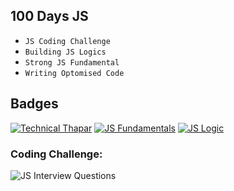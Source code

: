 
## 100 Days JS

- `JS Coding Challenge`
- `Building JS Logics`
- `Strong JS Fundamental`
- `Writing Optomised Code`



## Badges

[![Technical Thapar](https://img.shields.io/badge/Technical-Thapar-white.svg)](https://opensource.org/licenses/)
[![JS Fundamentals](https://img.shields.io/badge/JS-Fundamentals-orange.svg)](https://choosealicense.com/licenses/mit/)
[![JS Logic](https://img.shields.io/badge/JS-Logics-d.svg)](http://www.gnu.org/licenses/agpl-3.0)


### Coding Challenge: 

![JS Interview Questions](https://media.dev.to/cdn-cgi/image/width=1000,height=420,fit=cover,gravity=auto,format=auto/https%3A%2F%2Fdev-to-uploads.s3.amazonaws.com%2Fuploads%2Farticles%2Fqhyqpqajcizu5h18em3s.jpg)

